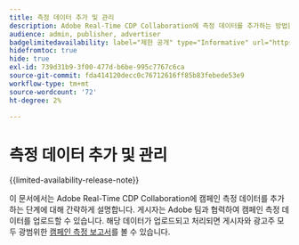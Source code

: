 ```yaml
---
title: 측정 데이터 추가 및 관리
description: Adobe Real-Time CDP Collaboration에 측정 데이터를 추가하는 방법을 알아봅니다.
audience: admin, publisher, advertiser
badgelimitedavailability: label="제한 공개" type="Informative" url="https://helpx.adobe.com/kr/legal/product-descriptions/real-time-customer-data-platform-collaboration.html newtab=true"
hidefromtoc: true
hide: true
exl-id: 739d31b9-3f00-477d-b6be-995c7767c6ca
source-git-commit: fda414120decc0c76712616ff85b83febede53e9
workflow-type: tm+mt
source-wordcount: '72'
ht-degree: 2%

---
```


# 측정 데이터 추가 및 관리

{{limited-availability-release-note}}

이 문서에서는 Adobe Real-Time CDP Collaboration에 캠페인 측정 데이터를 추가하는 단계에 대해 간략하게 설명합니다. 게시자는 Adobe 팀과 협력하여 캠페인 측정 데이터를 업로드할 수 있습니다. 해당 데이터가 업로드되고 처리되면 게시자와 광고주 모두 광범위한 [캠페인 측정 보고서](/help/guide/collaborate/measure.md)를 볼 수 있습니다.
